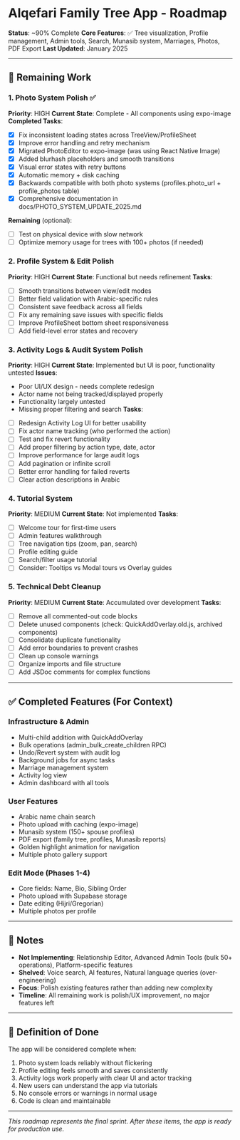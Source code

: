 # Alqefari Family Tree App - Roadmap

**Status**: ~90% Complete
**Core Features**: ✅ Tree visualization, Profile management, Admin tools, Search, Munasib system, Marriages, Photos, PDF Export
**Last Updated**: January 2025

---

## 🎯 Remaining Work

### 1. Photo System Polish ✅
**Priority**: HIGH
**Current State**: Complete - All components using expo-image
**Completed Tasks**:
- [x] Fix inconsistent loading states across TreeView/ProfileSheet
- [x] Improve error handling and retry mechanism
- [x] Migrated PhotoEditor to expo-image (was using React Native Image)
- [x] Added blurhash placeholders and smooth transitions
- [x] Visual error states with retry buttons
- [x] Automatic memory + disk caching
- [x] Backwards compatible with both photo systems (profiles.photo_url + profile_photos table)
- [x] Comprehensive documentation in docs/PHOTO_SYSTEM_UPDATE_2025.md

**Remaining** (optional):
- [ ] Test on physical device with slow network
- [ ] Optimize memory usage for trees with 100+ photos (if needed)

### 2. Profile System & Edit Polish
**Priority**: HIGH
**Current State**: Functional but needs refinement
**Tasks**:
- [ ] Smooth transitions between view/edit modes
- [ ] Better field validation with Arabic-specific rules
- [ ] Consistent save feedback across all fields
- [ ] Fix any remaining save issues with specific fields
- [ ] Improve ProfileSheet bottom sheet responsiveness
- [ ] Add field-level error states and recovery

### 3. Activity Logs & Audit System Polish
**Priority**: HIGH
**Current State**: Implemented but UI is poor, functionality untested
**Issues**:
- Poor UI/UX design - needs complete redesign
- Actor name not being tracked/displayed properly
- Functionality largely untested
- Missing proper filtering and search
**Tasks**:
- [ ] Redesign Activity Log UI for better usability
- [ ] Fix actor name tracking (who performed the action)
- [ ] Test and fix revert functionality
- [ ] Add proper filtering by action type, date, actor
- [ ] Improve performance for large audit logs
- [ ] Add pagination or infinite scroll
- [ ] Better error handling for failed reverts
- [ ] Clear action descriptions in Arabic

### 4. Tutorial System
**Priority**: MEDIUM
**Current State**: Not implemented
**Tasks**:
- [ ] Welcome tour for first-time users
- [ ] Admin features walkthrough
- [ ] Tree navigation tips (zoom, pan, search)
- [ ] Profile editing guide
- [ ] Search/filter usage tutorial
- [ ] Consider: Tooltips vs Modal tours vs Overlay guides

### 5. Technical Debt Cleanup
**Priority**: MEDIUM
**Current State**: Accumulated over development
**Tasks**:
- [ ] Remove all commented-out code blocks
- [ ] Delete unused components (check: QuickAddOverlay.old.js, archived components)
- [ ] Consolidate duplicate functionality
- [ ] Add error boundaries to prevent crashes
- [ ] Clean up console warnings
- [ ] Organize imports and file structure
- [ ] Add JSDoc comments for complex functions

---

## ✅ Completed Features (For Context)

### Infrastructure & Admin
- Multi-child addition with QuickAddOverlay
- Bulk operations (admin_bulk_create_children RPC)
- Undo/Revert system with audit log
- Background jobs for async tasks
- Marriage management system
- Activity log view
- Admin dashboard with all tools

### User Features
- Arabic name chain search
- Photo upload with caching (expo-image)
- Munasib system (150+ spouse profiles)
- PDF export (family tree, profiles, Munasib reports)
- Golden highlight animation for navigation
- Multiple photo gallery support

### Edit Mode (Phases 1-4)
- Core fields: Name, Bio, Sibling Order
- Photo upload with Supabase storage
- Date editing (Hijri/Gregorian)
- Multiple photos per profile

---

## 📝 Notes

- **Not Implementing**: Relationship Editor, Advanced Admin Tools (bulk 50+ operations), Platform-specific features
- **Shelved**: Voice search, AI features, Natural language queries (over-engineering)
- **Focus**: Polish existing features rather than adding new complexity
- **Timeline**: All remaining work is polish/UX improvement, no major features left

---

## 🏁 Definition of Done

The app will be considered complete when:
1. Photo system loads reliably without flickering
2. Profile editing feels smooth and saves consistently
3. Activity logs work properly with clear UI and actor tracking
4. New users can understand the app via tutorials
5. No console errors or warnings in normal usage
6. Code is clean and maintainable

---

_This roadmap represents the final sprint. After these items, the app is ready for production use._